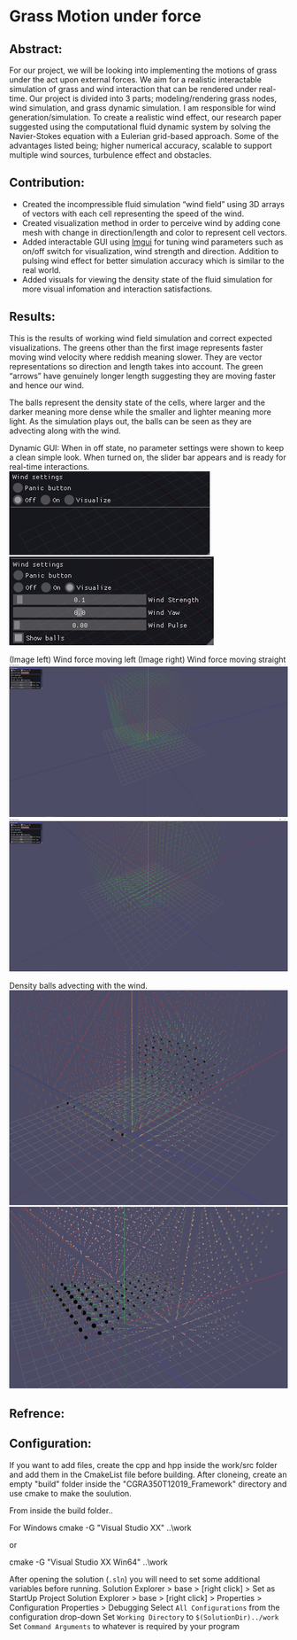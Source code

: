 # Grass Motion under force

## Abstract:

For our project, we will be looking into implementing the motions of grass under the act upon external forces. We aim for a realistic interactable simulation of grass and wind interaction that can be rendered under real-time. Our project is divided into 3 parts; modeling/rendering grass nodes, wind simulation, and grass dynamic simulation. I am responsible for wind generation/simulation. To create a realistic wind effect, our research paper suggested using the computational fluid dynamic system by solving the Navier-Stokes equation with a Eulerian grid-based approach. Some of the advantages listed being; higher numerical accuracy, scalable to support multiple wind sources, turbulence effect and obstacles.

## Contribution:

- Created the incompressible fluid simulation “wind field” using 3D arrays of vectors with each cell representing the speed of the wind.
- Created visualization method in order to perceive wind by adding cone mesh with change in direction/length and color to represent cell vectors.
- Added interactable GUI using [Imgui](https://eliasdaler.github.io/using-imgui-with-sfml-pt2/) for tuning wind parameters such as on/off switch for visualization, wind strength and direction. Addition to pulsing wind effect for better simulation accuracy which is similar to the real world.
- Added visuals for viewing the density state of the fluid simulation for more visual infomation and interaction satisfactions. 

## Results:
This is the results of working wind field simulation and correct expected visualizations. The greens other than the first image represents faster moving wind velocity where reddish meaning slower. They are vector representations so direction and length takes into account. The green “arrows” have genuinely longer length suggesting they are moving faster and hence our wind. 

The balls represent the density state of the cells, where larger and the darker meaning more dense while the smaller and lighter meaning more light. As the simulation plays out, the balls can be seen as they are advecting along with the wind.

Dynamic GUI:
When in off state, no parameter settings were shown to keep a clean simple look.
When turned on, the slider bar appears and is ready for real-time interactions.
![wField](screen_capture/imgui2.png)
![wField](screen_capture/imgui.png)

(Image left) Wind force moving left (Image right) Wind force moving straight
![wField](screen_capture/vel.png)
![wField](screen_capture/vel_flowing.png)

Density balls advecting with the wind.
![wField](screen_capture/Den_flowing.png)
![wField](screen_capture/Density.png)


## Refrence:



## Configuration:

If you want to add files, create the cpp and hpp inside the work/src folder and add them in the CmakeList file before building.
After cloneing, create an empty "build" folder inside the "CGRA350T12019_Framework" directory and use cmake to make the soulution.

From inside the build folder..

For Windows
cmake -G "Visual Studio XX" ..\work

or

cmake -G "Visual Studio XX Win64" ..\work


After opening the solution (`.sln`) you will need to set some additional variables before running.
Solution Explorer > base > [right click] > Set as StartUp Project
Solution Explorer > base > [right click] > Properties > Configuration Properties > Debugging
Select `All Configurations` from the configuration drop-down
Set `Working Directory` to `$(SolutionDir)../work`
Set `Command Arguments` to whatever is required by your program

